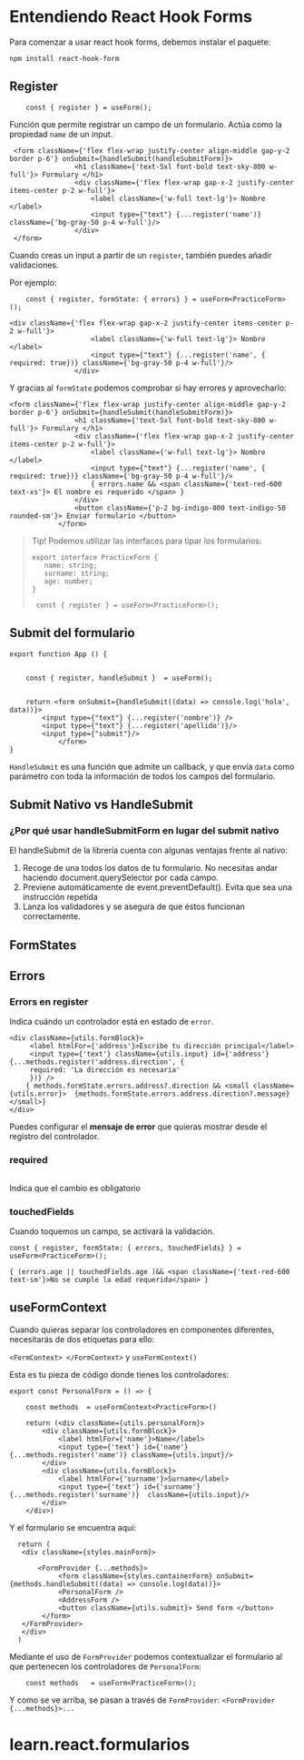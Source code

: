 # Entendiendo React Hook Forms

Para comenzar a usar react hook forms, debemos instalar el paquete:

``npm install react-hook-form``


## Register

```
    const { register } = useForm();
```

Función que permite registrar un campo de un formulario. Actúa como la propiedad ``name`` de un input.

```
 <form className={'flex flex-wrap justify-center align-middle gap-y-2 border p-6'} onSubmit={handleSubmit(handleSubmitForm)}>
                <h1 className={'text-5xl font-bold text-sky-800 w-full'}> Formulary </h1>
                <div className={'flex flex-wrap gap-x-2 justify-center items-center p-2 w-full'}>
                    <label className={'w-full text-lg'}> Nombre </label>
                    <input type={"text"} {...register('name')} className={'bg-gray-50 p-4 w-full'}/>
                </div>
 </form>
```

Cuando creas un input a partir de un ``register``, también puedes añadir validaciones.

Por ejemplo:

```
    const { register, formState: { errors} } = useForm<PracticeForm>();

<div className={'flex flex-wrap gap-x-2 justify-center items-center p-2 w-full'}>
                    <label className={'w-full text-lg'}> Nombre </label>
                    <input type={"text"} {...register('name', { required: true})} className={'bg-gray-50 p-4 w-full'}/>
                </div>
```

Y gracias al ``formState`` podemos comprobar si hay errores y aprovecharlo:

````
<form className={'flex flex-wrap justify-center align-middle gap-y-2 border p-6'} onSubmit={handleSubmit(handleSubmitForm)}>
                <h1 className={'text-5xl font-bold text-sky-800 w-full'}> Formulary </h1>
                <div className={'flex flex-wrap gap-x-2 justify-center items-center p-2 w-full'}>
                    <label className={'w-full text-lg'}> Nombre </label>
                    <input type={"text"} {...register('name', { required: true})} className={'bg-gray-50 p-4 w-full'}/>
                    { errors.name && <span className={'text-red-600 text-xs'}> El nombre es requerido </span> }
                </div>
                <button className={'p-2 bg-indigo-800 text-indigo-50 rounded-sm'}> Enviar formulario </button>
            </form>
````

> Tip!
> Podemos utilizar las interfaces para tipar los formularios:
> ```
> export interface PracticeForm {
>    name: string;
>    surname: string;
>    age: number;
> }
> ```
>    `` const { register } = useForm<PracticeForm>();``

## Submit del formulario

```
export function App () {


    const { register, handleSubmit }  = useForm();


    return <form onSubmit={handleSubmit((data) => console.log('hola', data))}>
        <input type={"text"} {...register('nombre')} />
        <input type={"text"} {...register('apellido')}/>
        <input type={"submit"}/>
            </form>
}
```

``HandleSubmit`` es una función que admite un callback, y que envía ``data`` como parámetro con toda
la información de todos los campos del formulario.

## Submit Nativo vs HandleSubmit

### ¿Por qué usar handleSubmitForm en lugar del submit nativo

El handleSubmit de la librería cuenta con algunas ventajas frente al nativo:
1. Recoge de una todos los datos de tu formulario. No necesitas andar haciendo document.querySelector por cada campo.
2. Previene automáticamente de event.preventDefault(). Evita que sea una instrucción repetida
3. Lanza los validadores y se asegura de que éstos funcionan correctamente.

## FormStates

## Errors

### Errors en register

Indica cuándo un controlador está en estado de `error`.

```
<div className={utils.formBlock}>
     <label htmlFor={'address'}>Escribe tu dirección principal</label>
     <input type={'text'} className={utils.input} id={'address'} {...methods.register('address.direction', {
     required: 'La dirección es necesaria'
     })} />
    { methods.formState.errors.address?.direction && <small className={utils.error}>  {methods.formState.errors.address.direction?.message} </small>}
</div>
```
Puedes configurar el **mensaje de error** que quieras mostrar desde el registro del controlador.

### required

```

```

Indica que el cambio es obligatorio

### touchedFields

Cuando toquemos un campo, se activará la validación.

````
const { register, formState: { errors, touchedFields} } = useForm<PracticeForm>();

{ (errors.age || touchedFields.age )&& <span className={'text-red-600 text-sm'}>No se cumple la edad requerida</span> }
````

## useFormContext

Cuando quieras separar los controladores en componentes diferentes, necesitarás de dos etiquetas para ello:

```<FormContext> </FormContext>``` y ``useFormContext()``

Esta es tu pieza de código donde tienes los controladores:

```
export const PersonalForm = () => {

    const methods  = useFormContext<PracticeForm>()

    return (<div className={utils.personalForm}>
        <div className={utils.formBlock}>
            <label htmlFor={'name'}>Name</label>
            <input type={'text'} id={'name'} {...methods.register('name')} className={utils.input}/>
        </div>
        <div className={utils.formBlock}>
            <label htmlFor={'surname'}>Surname</label>
            <input type={'text'} id={'surname'} {...methods.register('surname')}  className={utils.input}/>
        </div>
    </div>)

```

Y el formulario se encuentra aquí:

````
  return (
   <div className={styles.mainForm}>

       <FormProvider {...methods}>
            <form className={styles.containerForm} onSubmit={methods.handleSubmit((data) => console.log(data))}>
            <PersonalForm />
            <AddressForm />
            <button className={utils.submit}> Send form </button>
        </form>
   </FormProvider>
   </div>
  )
````

Mediante el uso de ``FormProvider`` podemos contextualizar el formulario al que pertenecen los controladores de ``PersonalForm``:

```
    const methods   = useForm<PracticeForm>();

```

Y como se ve arriba, se pasan a través de ``FormProvider``: ``<FormProvider {...methods}>...``
# learn.react.formularios
